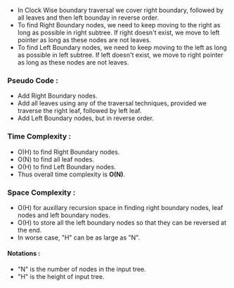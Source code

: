 - In Clock Wise boundary traversal we cover right boundary, followed by all leaves and then left bounday in reverse order.
- To find Right Boundary nodes, we need to keep moving to the right as long as possible in right subtree. If right doesn't exist, we move to left pointer as long as these nodes are not leaves.
- To find Left Boundary nodes, we need to keep moving to the left as long as possible in left subtree. If left doesn't exist, we move to right pointer as long as these nodes are not leaves.

### Pseudo Code :
  - Add Right Boundary nodes.
  - Add all leaves using any of the traversal techniques, provided we traverse the right leaf, followed by left leaf.
  - Add Left Boundary nodes, but in reverse order.

### Time Complexity :
  - O)H) to find Right Boundary nodes.
  - O(N) to find all leaf nodes.
  - O(H) to find Left Boundary nodes.
  - Thus overall time complexity is **O(N)**.

### Space Complexity :
  - O(H) for auxillary recursion space in finding right boundary nodes, leaf nodes and left boundary nodes.
  - O(H) to store all the left boundary nodes so that they can be reversed at the end.
  - In worse case, "H" can be as large as "N".

#### Notations :
  - "N" is the number of nodes in the input tree.
  - "H" is the height of input tree.
